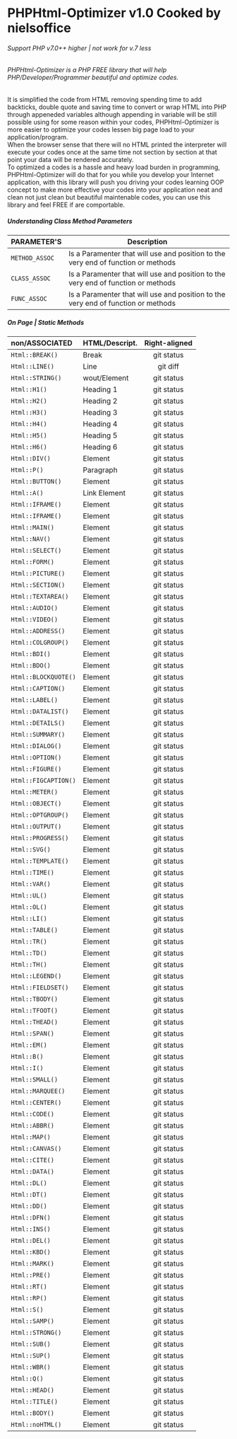 # PHPHtml-Optimizer v1.0 Cooked by nielsoffice 
<h6>Support PHP v7.0++ higher | not work for v.7 less</h6>
<h6>PHPHtml-Optimizer is a PHP FREE library that will help PHP/Developer/Programmer beautiful and optimize codes. </h6>
<p>It is simplified the code from HTML removing spending time to add backticks, double quote and saving time to convert or wrap HTML into PHP through appeneded variables although appending in variable will be still possible using for some reason within your codes, PHPHtml-Optimizer is more easier to optimize your codes lessen big page load to your application/program.<br />
When the browser sense that there will no HTML printed the interpreter will execute your codes once at the same time not section by section at that point your data will be rendered accurately.<br />
To optimized a codes is a hassle and heavy load burden in programming, PHPHtml-Optimizer will do that for you while you develop your Internet application, with this library will push you driving your codes learning OOP concept to make more effective your codes into your application neat and clean not just clean but beautiful maintenable codes, you can use this library and feel FREE if are comportable.    
</p>

<h5>Understanding Class Method Parameters</h5>

| PARAMETER'S    | Description |
| ---            | ---         |
| `METHOD_ASSOC` | Is a Paramenter that will use and position to the very end of function or methods |
| `CLASS_ASSOC`  | Is a Paramenter that will use and position to the very end of function or methods |
| `FUNC_ASSOC`   | Is a Paramenter that will use and position to the very end of function or methods |



<h5>On Page | Static Methods</h5>

| non/ASSOCIATED | HTML/Descript. | Right-aligned |
|:---            |:---            |     :---:     |
| `Html::BREAK()`  | Break          | git status    |
| `Html::LINE()`   | Line           | git diff      |
| `Html::STRING()` | wout/Element   | git status    |
| `Html::H1()`     | Heading 1      | git status    |
| `Html::H2()`     | Heading 2      | git status    |
| `Html::H3()`     | Heading 3      | git status    |
| `Html::H4()`     | Heading 4      | git status    |
| `Html::H5()`     | Heading 5      | git status    |
| `Html::H6()`     | Heading 6      | git status    |
| `Html::DIV()`    | Element        | git status    |
| `Html::P()`      | Paragraph      | git status    |
| `Html::BUTTON()` | Element        | git status    | 
| `Html::A()`      | Link Element   | git status    | 
| `Html::IFRAME()` | Element        | git status    | 
| `Html::IFRAME()` | Element        | git status    | 
| `Html::MAIN()`   | Element        | git status    | 
| `Html::NAV()`    | Element        | git status    | 
| `Html::SELECT()` | Element        | git status    | 
| `Html::FORM()`   | Element        | git status    | 
| `Html::PICTURE()`| Element        | git status    | 
| `Html::SECTION()`| Element        | git status    | 
| `Html::TEXTAREA()`| Element        | git status    | 
| `Html::AUDIO()`| Element        | git status    | 
| `Html::VIDEO()`| Element        | git status    | 
| `Html::ADDRESS()`| Element        | git status    | 
| `Html::COLGROUP()`| Element        | git status    | 
| `Html::BDI()`| Element        | git status    | 
| `Html::BDO()`| Element        | git status    | 
| `Html::BLOCKQUOTE()`| Element        | git status    | 
| `Html::CAPTION()`| Element        | git status    | 
| `Html::LABEL()`| Element        | git status    | 
| `Html::DATALIST()`| Element        | git status    |
| `Html::DETAILS()`| Element        | git status    |
| `Html::SUMMARY()`| Element        | git status    |
| `Html::DIALOG()`| Element        | git status    |
| `Html::OPTION()`| Element        | git status    |
| `Html::FIGURE()`| Element        | git status    |
| `Html::FIGCAPTION()`| Element        | git status    |
| `Html::METER()`| Element        | git status    |
| `Html::OBJECT()`| Element        | git status    |
| `Html::OPTGROUP()`| Element        | git status    |
| `Html::OUTPUT()`| Element        | git status    |
| `Html::PROGRESS()`| Element        | git status    |
| `Html::SVG()`| Element        | git status    |
| `Html::TEMPLATE()`| Element        | git status    |
| `Html::TIME()`| Element        | git status    |
| `Html::VAR()`| Element        | git status    |
| `Html::UL()`| Element        | git status    |
| `Html::OL()`| Element        | git status    |
| `Html::LI()`| Element        | git status    |
| `Html::TABLE()`| Element        | git status    |
| `Html::TR()`| Element        | git status    |
| `Html::TD()`| Element        | git status    |
| `Html::TH()`| Element        | git status    |
| `Html::LEGEND()`| Element        | git status    |
| `Html::FIELDSET()`| Element        | git status    |
| `Html::TBODY()`| Element        | git status    |
| `Html::TFOOT()`| Element        | git status    |
| `Html::THEAD()`| Element        | git status    |
| `Html::SPAN()`| Element        | git status    |
| `Html::EM()`| Element        | git status    |
| `Html::B()`| Element        | git status    |
| `Html::I()`| Element        | git status    |
| `Html::SMALL()`| Element        | git status    |
| `Html::MARQUEE()`| Element        | git status    |
| `Html::CENTER()`| Element        | git status    |
| `Html::CODE()`| Element        | git status    |
| `Html::ABBR()`| Element        | git status    |
| `Html::MAP()`| Element        | git status    |
| `Html::CANVAS()`| Element        | git status    |
| `Html::CITE()`| Element        | git status    |
| `Html::DATA()`| Element        | git status    |
| `Html::DL()`| Element        | git status    |
| `Html::DT()`| Element        | git status    |
| `Html::DD()`| Element        | git status    |
| `Html::DFN()`| Element        | git status    |
| `Html::INS()`| Element        | git status    |
| `Html::DEL()`| Element        | git status    |
| `Html::KBD()`| Element        | git status    |
| `Html::MARK()`| Element        | git status    |
| `Html::PRE()`| Element        | git status    |
| `Html::RT()`| Element        | git status    |
| `Html::RP()`| Element        | git status    |
| `Html::S()`| Element        | git status    |
| `Html::SAMP()`| Element        | git status    |
| `Html::STRONG()`| Element        | git status    |
| `Html::SUB()`| Element        | git status    |
| `Html::SUP()`| Element        | git status    |
| `Html::WBR()`| Element        | git status    |
| `Html::Q()`| Element        | git status    |
| `Html::HEAD()`| Element        | git status    |
| `Html::TITLE()`| Element        | git status    |
| `Html::BODY()`| Element        | git status    |
| `Html::noHTML()`| Element        | git status    |
















































































